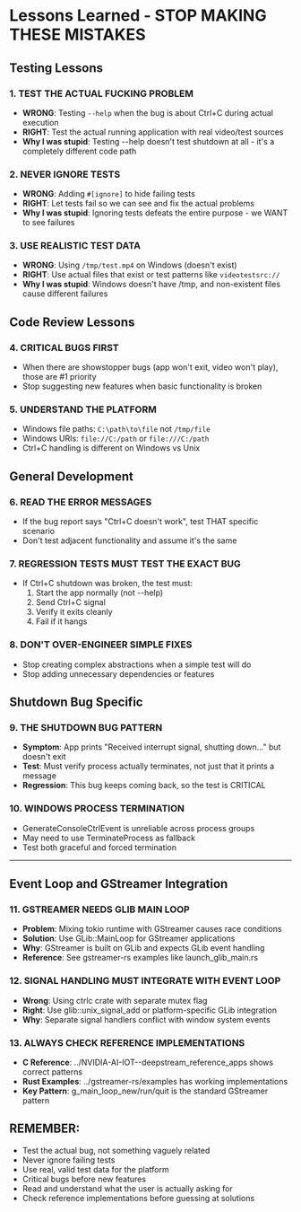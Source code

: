 # Lessons Learned - STOP MAKING THESE MISTAKES

## Testing Lessons

### 1. TEST THE ACTUAL FUCKING PROBLEM
- **WRONG**: Testing `--help` when the bug is about Ctrl+C during actual execution
- **RIGHT**: Test the actual running application with real video/test sources
- **Why I was stupid**: Testing --help doesn't test shutdown at all - it's a completely different code path

### 2. NEVER IGNORE TESTS
- **WRONG**: Adding `#[ignore]` to hide failing tests
- **RIGHT**: Let tests fail so we can see and fix the actual problems
- **Why I was stupid**: Ignoring tests defeats the entire purpose - we WANT to see failures

### 3. USE REALISTIC TEST DATA
- **WRONG**: Using `/tmp/test.mp4` on Windows (doesn't exist)
- **RIGHT**: Use actual files that exist or test patterns like `videotestsrc://`
- **Why I was stupid**: Windows doesn't have /tmp, and non-existent files cause different failures

## Code Review Lessons

### 4. CRITICAL BUGS FIRST
- When there are showstopper bugs (app won't exit, video won't play), those are #1 priority
- Stop suggesting new features when basic functionality is broken

### 5. UNDERSTAND THE PLATFORM
- Windows file paths: `C:\path\to\file` not `/tmp/file`
- Windows URIs: `file://C:/path` or `file:///C:/path`
- Ctrl+C handling is different on Windows vs Unix

## General Development

### 6. READ THE ERROR MESSAGES
- If the bug report says "Ctrl+C doesn't work", test THAT specific scenario
- Don't test adjacent functionality and assume it's the same

### 7. REGRESSION TESTS MUST TEST THE EXACT BUG
- If Ctrl+C shutdown was broken, the test must:
  1. Start the app normally (not --help)
  2. Send Ctrl+C signal
  3. Verify it exits cleanly
  4. Fail if it hangs

### 8. DON'T OVER-ENGINEER SIMPLE FIXES
- Stop creating complex abstractions when a simple test will do
- Stop adding unnecessary dependencies or features

## Shutdown Bug Specific

### 9. THE SHUTDOWN BUG PATTERN
- **Symptom**: App prints "Received interrupt signal, shutting down..." but doesn't exit
- **Test**: Must verify process actually terminates, not just that it prints a message
- **Regression**: This bug keeps coming back, so the test is CRITICAL

### 10. WINDOWS PROCESS TERMINATION
- GenerateConsoleCtrlEvent is unreliable across process groups
- May need to use TerminateProcess as fallback
- Test both graceful and forced termination

---

## Event Loop and GStreamer Integration

### 11. GSTREAMER NEEDS GLIB MAIN LOOP
- **Problem**: Mixing tokio runtime with GStreamer causes race conditions
- **Solution**: Use GLib::MainLoop for GStreamer applications
- **Why**: GStreamer is built on GLib and expects GLib event handling
- **Reference**: See gstreamer-rs examples like launch_glib_main.rs

### 12. SIGNAL HANDLING MUST INTEGRATE WITH EVENT LOOP
- **Wrong**: Using ctrlc crate with separate mutex flag
- **Right**: Use glib::unix_signal_add or platform-specific GLib integration
- **Why**: Separate signal handlers conflict with window system events

### 13. ALWAYS CHECK REFERENCE IMPLEMENTATIONS
- **C Reference**: ../NVIDIA-AI-IOT--deepstream_reference_apps shows correct patterns
- **Rust Examples**: ../gstreamer-rs/examples has working implementations
- **Key Pattern**: g_main_loop_new/run/quit is the standard GStreamer pattern

## REMEMBER: 
- Test the actual bug, not something vaguely related
- Never ignore failing tests
- Use real, valid test data for the platform
- Critical bugs before new features
- Read and understand what the user is actually asking for
- Check reference implementations before guessing at solutions